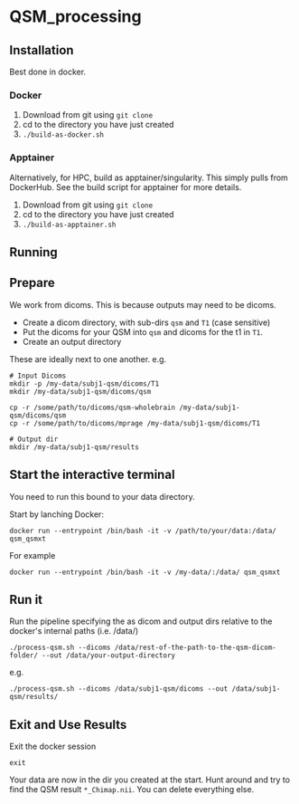 # QSM_processing 

## Installation

Best done in docker.

### Docker

1. Download from git using `git clone`
1. cd to the directory you have just created
1. `./build-as-docker.sh`

### Apptainer

Alternatively, for HPC, build as apptainer/singularity. This simply pulls from DockerHub. See the build script for apptainer for more details.

1. Download from git using `git clone`
1. cd to the directory you have just created
1. `./build-as-apptainer.sh`


## Running

## Prepare

We work from dicoms. This is because outputs may need to be dicoms.

* Create a dicom directory, with sub-dirs `qsm` and `T1` (case sensitive)
* Put the dicoms for your QSM into `qsm` and dicoms for the t1 in `T1`.
* Create an output directory

These are ideally next to one another. e.g.

```
# Input Dicoms
mkdir -p /my-data/subj1-qsm/dicoms/T1
mkdir /my-data/subj1-qsm/dicoms/qsm

cp -r /some/path/to/dicoms/qsm-wholebrain /my-data/subj1-qsm/dicoms/qsm
cp -r /some/path/to/dicoms/mprage /my-data/subj1-qsm/dicoms/T1

# Output dir
mkdir /my-data/subj1-qsm/results
```

## Start the interactive terminal
You need to run this bound to your data directory.

Start by lanching Docker:
```
docker run --entrypoint /bin/bash -it -v /path/to/your/data:/data/ qsm_qsmxt
```

For example

```
docker run --entrypoint /bin/bash -it -v /my-data/:/data/ qsm_qsmxt
```

## Run it

Run the pipeline specifying the as dicom and output dirs relative to the docker's internal paths (i.e. /data/) 

```
./process-qsm.sh --dicoms /data/rest-of-the-path-to-the-qsm-dicom-folder/ --out /data/your-output-directory
```

e.g.

```
./process-qsm.sh --dicoms /data/subj1-qsm/dicoms --out /data/subj1-qsm/results/
```

## Exit and Use Results

Exit the docker session

```
exit
```

Your data are now in the dir you created at the start. Hunt around and try to find the QSM result `*_Chimap.nii`. You can delete everything else.